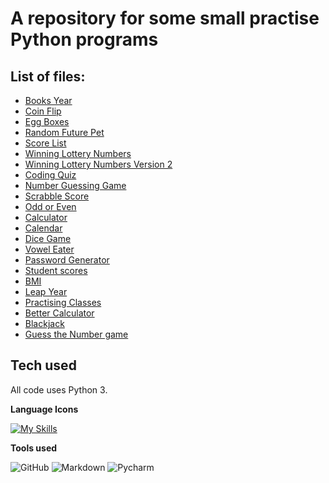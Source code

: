 # A repository for some small practise Python programs

## List of files:
- [Books Year](https://github.com/Rclarkeweb/practising_python/blob/main/Books%20year.py)  
- [Coin Flip](https://github.com/Rclarkeweb/practising_python/blob/main/Coin%20flip.py)  
- [Egg Boxes](https://github.com/Rclarkeweb/practising_python/blob/main/Egg%20boxes.py)  
- [Random Future Pet](https://github.com/Rclarkeweb/practising_python/blob/main/Random%20future%20pet.py)
- [Score List](https://github.com/Rclarkeweb/practising_python/blob/main/Score%20List.py)
- [Winning Lottery Numbers](https://github.com/Rclarkeweb/practising_python/blob/main/Winning%20Lottery%20Numbers.py)
- [Winning Lottery Numbers Version 2](https://github.com/Rclarkeweb/practising_python/blob/main/Winning%20Lottery%20Ticket%20Version%202.py)
- [Coding Quiz](https://github.com/Rclarkeweb/practising_python/blob/main/Coding%20Quiz.py)
- [Number Guessing Game](https://github.com/Rclarkeweb/practising_python/blob/main/Number%20Guessing%20Game.py)
- [Scrabble Score](https://github.com/Rclarkeweb/practising_python/blob/main/Scrabble.py)
- [Odd or Even](https://github.com/Rclarkeweb/practising_python/blob/main/Odd-or-Even.py)
- [Calculator](https://github.com/Rclarkeweb/practising_python/blob/main/Calculator.py)
- [Calendar](https://github.com/Rclarkeweb/practising_python/blob/main/Calendar.py)
- [Dice Game](https://github.com/Rclarkeweb/practising_python/blob/main/Dice-game.py)
- [Vowel Eater](https://github.com/Rclarkeweb/practising_python/blob/main/Vowel-Eater.py)
- [Password Generator](https://github.com/Rclarkeweb/practising_python/blob/main/Password-Generator)
- [Student scores](https://github.com/Rclarkeweb/practising_python/blob/main/Student_scores)
- [BMI](https://github.com/Rclarkeweb/practising_python/blob/main/BMI.py)
- [Leap Year](https://github.com/Rclarkeweb/practising_python/blob/main/Leap_year.py)
- [Practising Classes](https://github.com/Rclarkeweb/practising_python/blob/main/practising_classes.py)
- [Better Calculator](https://github.com/Rclarkeweb/practising_python/blob/main/Better-Calculator.py)
- [Blackjack](https://github.com/Rclarkeweb/practising_python/blob/main/Blackjack.py)
- [Guess the Number game](https://github.com/Rclarkeweb/practising_python/blob/main/Guess-the-Number.py)

## Tech used

All code uses Python 3.

**Language Icons**

[![My Skills](https://skillicons.dev/icons?i=python,&perline=9)](https://skillicons.dev)

**Tools used**

![GitHub](https://camo.githubusercontent.com/cca71357fe98ec5f8cd6ebab9044ad2901f4b64ebda379ac81608ed9f1caa1a0/68747470733a2f2f696d672e736869656c64732e696f2f7374617469632f76313f7374796c653d666f722d7468652d6261646765266d6573736167653d47697448756226636f6c6f723d313831373137266c6f676f3d476974487562266c6f676f436f6c6f723d464646464646266c6162656c3d) ![Markdown](https://img.shields.io/badge/markdown-%23000000.svg?style=for-the-badge&logo=markdown&logoColor=white) ![Pycharm](https://img.shields.io/badge/pycharm-%23000000.svg?style=for-the-badge&logo=pycharm&logoColor=white)
